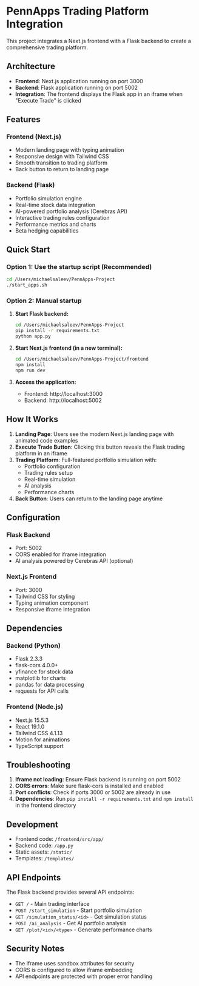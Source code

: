 # PennApps Trading Platform Integration

This project integrates a Next.js frontend with a Flask backend to create a comprehensive trading platform.

## Architecture

- **Frontend**: Next.js application running on port 3000
- **Backend**: Flask application running on port 5002
- **Integration**: The frontend displays the Flask app in an iframe when "Execute Trade" is clicked

## Features

### Frontend (Next.js)
- Modern landing page with typing animation
- Responsive design with Tailwind CSS
- Smooth transition to trading platform
- Back button to return to landing page

### Backend (Flask)
- Portfolio simulation engine
- Real-time stock data integration
- AI-powered portfolio analysis (Cerebras API)
- Interactive trading rules configuration
- Performance metrics and charts
- Beta hedging capabilities

## Quick Start

### Option 1: Use the startup script (Recommended)
```bash
cd /Users/michaelsaleev/PennApps-Project
./start_apps.sh
```

### Option 2: Manual startup

1. **Start Flask backend:**
   ```bash
   cd /Users/michaelsaleev/PennApps-Project
   pip install -r requirements.txt
   python app.py
   ```

2. **Start Next.js frontend (in a new terminal):**
   ```bash
   cd /Users/michaelsaleev/PennApps-Project/frontend
   npm install
   npm run dev
   ```

3. **Access the application:**
   - Frontend: http://localhost:3000
   - Backend: http://localhost:5002

## How It Works

1. **Landing Page**: Users see the modern Next.js landing page with animated code examples
2. **Execute Trade Button**: Clicking this button reveals the Flask trading platform in an iframe
3. **Trading Platform**: Full-featured portfolio simulation with:
   - Portfolio configuration
   - Trading rules setup
   - Real-time simulation
   - AI analysis
   - Performance charts
4. **Back Button**: Users can return to the landing page anytime

## Configuration

### Flask Backend
- Port: 5002
- CORS enabled for iframe integration
- AI analysis powered by Cerebras API (optional)

### Next.js Frontend
- Port: 3000
- Tailwind CSS for styling
- Typing animation component
- Responsive iframe integration

## Dependencies

### Backend (Python)
- Flask 2.3.3
- flask-cors 4.0.0+
- yfinance for stock data
- matplotlib for charts
- pandas for data processing
- requests for API calls

### Frontend (Node.js)
- Next.js 15.5.3
- React 19.1.0
- Tailwind CSS 4.1.13
- Motion for animations
- TypeScript support

## Troubleshooting

1. **Iframe not loading**: Ensure Flask backend is running on port 5002
2. **CORS errors**: Make sure flask-cors is installed and enabled
3. **Port conflicts**: Check if ports 3000 or 5002 are already in use
4. **Dependencies**: Run `pip install -r requirements.txt` and `npm install` in the frontend directory

## Development

- Frontend code: `/frontend/src/app/`
- Backend code: `/app.py`
- Static assets: `/static/`
- Templates: `/templates/`

## API Endpoints

The Flask backend provides several API endpoints:
- `GET /` - Main trading interface
- `POST /start_simulation` - Start portfolio simulation
- `GET /simulation_status/<id>` - Get simulation status
- `POST /ai_analysis` - Get AI portfolio analysis
- `GET /plot/<id>/<type>` - Generate performance charts

## Security Notes

- The iframe uses sandbox attributes for security
- CORS is configured to allow iframe embedding
- API endpoints are protected with proper error handling
